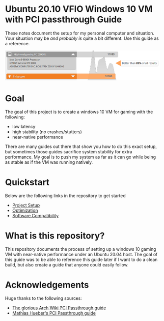 # Ubuntu 20.10 VFIO Windows 10 VM with PCI passthrough Guide

These notes document the setup for my personal computer and situation. Your situation may be *and probably is* quite a bit different. Use this guide as a reference.


![3DMark Score](2020_10_1.PNG)

# Goal
The goal of this project is to create a windows 10 VM for gaming with the following:
* low latency
* high stability (no crashes/stutters)
* near-native performance

There are many guides out there that show you how to do this exact setup, but sometimes
those guides sacrifice system stability for extra performance. My goal is to push my system as
far as it can go while being as stable as if the VM was running natively.



# Quickstart
Below are the following links in the repository to get started
* [Project Setup](docs/SETUP.md)
* [Optimization](docs/OPTIMIZATION.md)
* [Software Compatibility](docs/SOFTWARE_COMPATIBILITY.md)


# What is this repository?
This repository documents the process of setting up a windows 10 gaming VM with near-native performance under an Ubuntu 20.04 host. The goal of this guide was to be able to reference this guide later if I want to do a clean build, but also create a guide that anyone could easily follow.


# Acknowledgements
Huge thanks to the following sources:
* [The glorious Arch Wiki PCI Passthrough guide](https://wiki.archlinux.org/index.php/PCI_passthrough_via_OVMF)
* [Mathias Hueber's PCI Passthrough guide](https://mathiashueber.com/pci-passthrough-ubuntu-2004-virtual-machine/)
